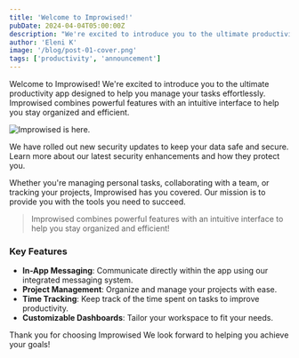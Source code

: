 ```yaml
---
title: 'Welcome to Improwised!'
pubDate: 2024-04-04T05:00:00Z
description: "We're excited to introduce you to the ultimate productivity app designed to help you manage your tasks effortlessly to help you stay organized and efficient."
author: 'Eleni K'
image: '/blog/post-01-cover.png'
tags: ['productivity', 'announcement']
---
```


Welcome to Improwised! We're excited to introduce you to the ultimate productivity app designed to help you manage your tasks effortlessly. Improwised combines powerful features with an intuitive interface to help you stay organized and efficient.

![Improwised is here.](/blog/post-01.png)

We have rolled out new security updates to keep your data safe and secure. Learn more about our latest security enhancements and how they protect you.

Whether you're managing personal tasks, collaborating with a team, or tracking your projects, Improwised has you covered. Our mission is to provide you with the tools you need to succeed.

> Improwised combines powerful features with an intuitive interface to help you stay organized and efficient!

### Key Features

- **In-App Messaging**: Communicate directly within the app using our integrated messaging system.
- **Project Management**: Organize and manage your projects with ease.
- **Time Tracking**: Keep track of the time spent on tasks to improve productivity.
- **Customizable Dashboards**: Tailor your workspace to fit your needs.

Thank you for choosing Improwised We look forward to helping you achieve your goals!
